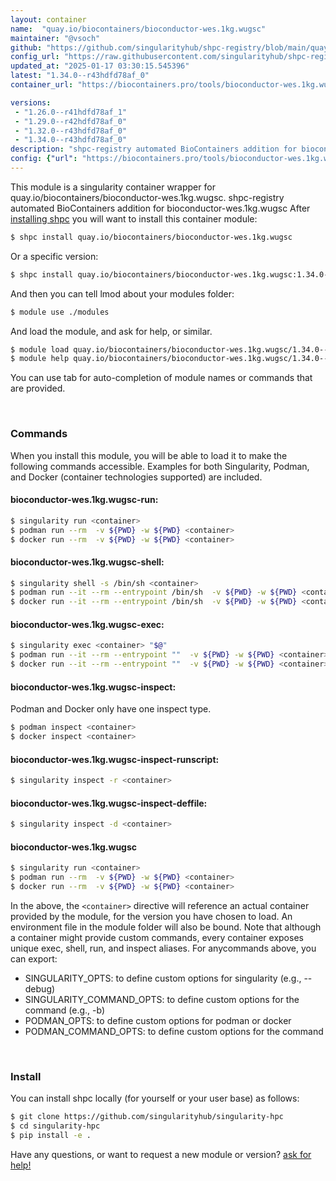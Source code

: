 ```yaml
---
layout: container
name:  "quay.io/biocontainers/bioconductor-wes.1kg.wugsc"
maintainer: "@vsoch"
github: "https://github.com/singularityhub/shpc-registry/blob/main/quay.io/biocontainers/bioconductor-wes.1kg.wugsc/container.yaml"
config_url: "https://raw.githubusercontent.com/singularityhub/shpc-registry/main/quay.io/biocontainers/bioconductor-wes.1kg.wugsc/container.yaml"
updated_at: "2025-01-17 03:30:15.545396"
latest: "1.34.0--r43hdfd78af_0"
container_url: "https://biocontainers.pro/tools/bioconductor-wes.1kg.wugsc"

versions:
 - "1.26.0--r41hdfd78af_1"
 - "1.29.0--r42hdfd78af_0"
 - "1.32.0--r43hdfd78af_0"
 - "1.34.0--r43hdfd78af_0"
description: "shpc-registry automated BioContainers addition for bioconductor-wes.1kg.wugsc"
config: {"url": "https://biocontainers.pro/tools/bioconductor-wes.1kg.wugsc", "maintainer": "@vsoch", "description": "shpc-registry automated BioContainers addition for bioconductor-wes.1kg.wugsc", "latest": {"1.34.0--r43hdfd78af_0": "sha256:2f7bd25c9c1b2c143ee8078def0dbbbf14786b86253d9c39388a169f9488f106"}, "tags": {"1.26.0--r41hdfd78af_1": "sha256:ae22077dd3067c8096cc7c6d9ad0a9cdfd197f34c3ce98cc1664e3fcc17d957a", "1.29.0--r42hdfd78af_0": "sha256:c4d6811b7ea65754b1bcc8a362bdab326efcb415a32f3cb867e2dededf734d1f", "1.32.0--r43hdfd78af_0": "sha256:abe95034ede9d65c9c03c8517eda9c64ed08e06242382ebb898358cd38dac0ff", "1.34.0--r43hdfd78af_0": "sha256:2f7bd25c9c1b2c143ee8078def0dbbbf14786b86253d9c39388a169f9488f106"}, "docker": "quay.io/biocontainers/bioconductor-wes.1kg.wugsc"}
---
```


This module is a singularity container wrapper for quay.io/biocontainers/bioconductor-wes.1kg.wugsc.
shpc-registry automated BioContainers addition for bioconductor-wes.1kg.wugsc
After [installing shpc](#install) you will want to install this container module:


```bash
$ shpc install quay.io/biocontainers/bioconductor-wes.1kg.wugsc
```

Or a specific version:

```bash
$ shpc install quay.io/biocontainers/bioconductor-wes.1kg.wugsc:1.34.0--r43hdfd78af_0
```

And then you can tell lmod about your modules folder:

```bash
$ module use ./modules
```

And load the module, and ask for help, or similar.

```bash
$ module load quay.io/biocontainers/bioconductor-wes.1kg.wugsc/1.34.0--r43hdfd78af_0
$ module help quay.io/biocontainers/bioconductor-wes.1kg.wugsc/1.34.0--r43hdfd78af_0
```

You can use tab for auto-completion of module names or commands that are provided.

<br>

### Commands

When you install this module, you will be able to load it to make the following commands accessible.
Examples for both Singularity, Podman, and Docker (container technologies supported) are included.

#### bioconductor-wes.1kg.wugsc-run:

```bash
$ singularity run <container>
$ podman run --rm  -v ${PWD} -w ${PWD} <container>
$ docker run --rm  -v ${PWD} -w ${PWD} <container>
```

#### bioconductor-wes.1kg.wugsc-shell:

```bash
$ singularity shell -s /bin/sh <container>
$ podman run --it --rm --entrypoint /bin/sh  -v ${PWD} -w ${PWD} <container>
$ docker run --it --rm --entrypoint /bin/sh  -v ${PWD} -w ${PWD} <container>
```

#### bioconductor-wes.1kg.wugsc-exec:

```bash
$ singularity exec <container> "$@"
$ podman run --it --rm --entrypoint ""  -v ${PWD} -w ${PWD} <container> "$@"
$ docker run --it --rm --entrypoint ""  -v ${PWD} -w ${PWD} <container> "$@"
```

#### bioconductor-wes.1kg.wugsc-inspect:

Podman and Docker only have one inspect type.

```bash
$ podman inspect <container>
$ docker inspect <container>
```

#### bioconductor-wes.1kg.wugsc-inspect-runscript:

```bash
$ singularity inspect -r <container>
```

#### bioconductor-wes.1kg.wugsc-inspect-deffile:

```bash
$ singularity inspect -d <container>
```



#### bioconductor-wes.1kg.wugsc

```bash
$ singularity run <container>
$ podman run --rm  -v ${PWD} -w ${PWD} <container>
$ docker run --rm  -v ${PWD} -w ${PWD} <container>
```


In the above, the `<container>` directive will reference an actual container provided
by the module, for the version you have chosen to load. An environment file in the
module folder will also be bound. Note that although a container
might provide custom commands, every container exposes unique exec, shell, run, and
inspect aliases. For anycommands above, you can export:

 - SINGULARITY_OPTS: to define custom options for singularity (e.g., --debug)
 - SINGULARITY_COMMAND_OPTS: to define custom options for the command (e.g., -b)
 - PODMAN_OPTS: to define custom options for podman or docker
 - PODMAN_COMMAND_OPTS: to define custom options for the command

<br>

### Install

You can install shpc locally (for yourself or your user base) as follows:

```bash
$ git clone https://github.com/singularityhub/singularity-hpc
$ cd singularity-hpc
$ pip install -e .
```

Have any questions, or want to request a new module or version? [ask for help!](https://github.com/singularityhub/singularity-hpc/issues)